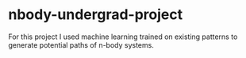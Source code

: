 # nbody-undergrad-project
For this project I used machine learning trained on existing patterns to generate potential paths of n-body systems. 
